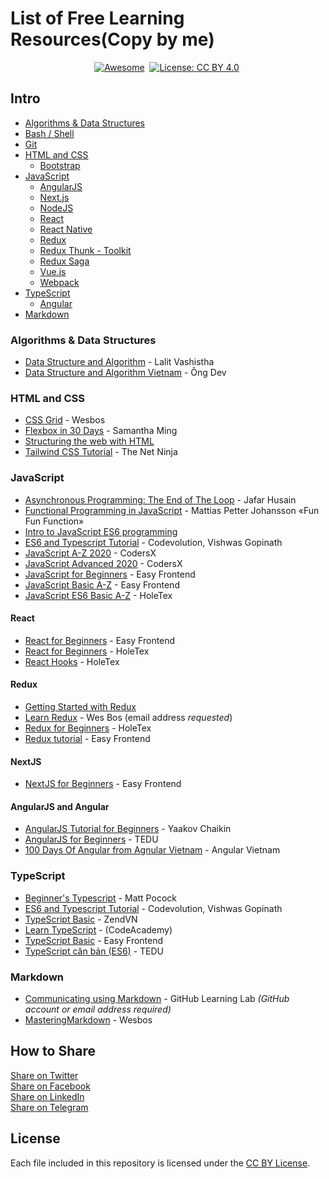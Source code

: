 # List of Free Learning Resources(Copy by me)

<div align="center" markdown="1">

[![Awesome](https://cdn.rawgit.com/sindresorhus/awesome/d7305f38d29fed78fa85652e3a63e154dd8e8829/media/badge.svg)](https://github.com/sindresorhus/awesome)&#160;
[![License: CC BY 4.0](https://img.shields.io/badge/License-CC%20BY%204.0-lightgrey.svg)](https://creativecommons.org/licenses/by/4.0/)&#160;

</div>

## Intro
* [Algorithms & Data Structures](#algorithms--data-structures)
* [Bash / Shell](#bash--shell)
* [Git](#git)
* [HTML and CSS](#html-and-css)
    * [Bootstrap](#bootstrap)
* [JavaScript](#javascript)
    * [AngularJS](#angularjs)
    * [Next.js](#nextjs)
    * [NodeJS](#nodejs)
    * [React](#react)
    * [React Native](#react-native)
    * [Redux](#redux)
    * [Redux Thunk - Toolkit](#redux-thunk)
    * [Redux Saga](#redux-saga)
    * [Vue.js](#vuejs)
    * [Webpack](#webpack)
* [TypeScript](#typeScript)
  * [Angular](#angularjs)
* [Markdown](#markdown)

### Algorithms & Data Structures
* [Data Structure and Algorithm](https://www.youtube.com/playlist?list=PLLvKknWU7N4y_eGpQdg1Y-hORO7cxtoLU) - Lalit Vashistha
* [Data Structure and Algorithm Vietnam](https://www.youtube.com/playlist?list=PLoaAbmGPgTSNMAzkKBHkh2mLuBk54II5L) - Ông Dev

### HTML and CSS
* [CSS Grid](https://cssgrid.io) - Wesbos
* [Flexbox in 30 Days](https://github.com/samanthaming/Flexbox30) - Samantha Ming
* [Structuring the web with HTML](https://developer.mozilla.org/en-US/docs/Learn/HTML)
* [Tailwind CSS Tutorial](https://youtube.com/playlist?list=PL4cUxeGkcC9gpXORlEHjc5bgnIi5HEGhw) - The Net Ninja

### JavaScript
* [Asynchronous Programming: The End of The Loop](https://egghead.io/courses/asynchronous-programming-the-end-of-the-loop) - Jafar Husain
* [Functional Programming in JavaScript](https://www.youtube.com/playlist?list=PL0zVEGEvSaeEd9hlmCXrk5yUyqUag-n84) - Mattias Petter Johansson «Fun Fun Function»
* [Intro to JavaScript ES6 programming](https://www.youtube.com/playlist?list=PL-xu4i_QDSxcoDNeh8rx5-pHCCTOg0XsI)
* [ES6 and Typescript Tutorial](https://www.youtube.com/playlist?list=PLC3y8-rFHvwhI0V5mE9Vu6Nm-nap8EcjV) - Codevolution, Vishwas Gopinath
* [JavaScript A-Z 2020](https://www.youtube.com/playlist?list=PLkY6Xj8Sg8-uPZnTdScfuH0xD-O6Kb-V-) - CodersX
* [JavaScript Advanced 2020](https://www.youtube.com/playlist?list=PLkY6Xj8Sg8-tVbSFcv-p1yOaHiG8fo0kP) - CodersX
* [JavaScript for Beginners](https://www.youtube.com/playlist?list=PLeS7aZkL6GOtpuqMKVTfS37RNTlkolLCk) - Easy Frontend
* [JavaScript Basic A-Z](https://www.youtube.com/playlist?list=PLeS7aZkL6GOvjhqUra9LAyMECnX2vnk1I) - Easy Frontend
* [JavaScript ES6 Basic A-Z](https://www.youtube.com/playlist?list=PLqQ6Lvascx2tbLuhCg3E1nC1qcHrckpue) - HoleTex

#### React
* [React for Beginners](https://www.youtube.com/playlist?list=PLeS7aZkL6GOvXE05d_sbTOEMEC_UmEGa7) - Easy Frontend
* [React for Beginners](https://www.youtube.com/playlist?list=PLqQ6Lvascx2vJsROoPFq4jfh2EvKev3Sr) - HoleTex
* [React Hooks](https://www.youtube.com/playlist?list=PLqQ6Lvascx2vr-MlKYQCIX2AnfuZ3s0mB) - HoleTex

#### Redux
* [Getting Started with Redux](https://egghead.io/courses/fundamentals-of-redux-course-from-dan-abramov-bd5cc867)
* [Learn Redux](https://learnredux.com) - Wes Bos (email address *requested*)
* [Redux for Beginners](https://www.youtube.com/playlist?list=PLqQ6Lvascx2uB20Lgds_UUYCIsTYvworN) - HoleTex
* [Redux tutorial](https://www.youtube.com/playlist?list=PLeS7aZkL6GOvCz3GiOtvtDXChJRuebb7S) - Easy Frontend

#### NextJS
* [NextJS for Beginners](https://www.youtube.com/playlist?list=PLeS7aZkL6GOuMvDYcyW9VVLCvKnNhm4It) - Easy Frontend

#### AngularJS and Angular
* [AngularJS Tutorial for Beginners](https://www.youtube.com/watch?v=9b9pLgaSQuI) - Yaakov Chaikin
* [AngularJS for Beginners](https://tedu.com.vn/khoa-hoc/angularjs-cho-nguoi-moi-bat-dau-5.html) - TEDU
* [100 Days Of Angular from Agnular Vietnam](https://www.youtube.com/playlist?list=PLMTyi4Bfd5pW73uXw-6jgRxDwdPYqwk0r) - Angular Vietnam

### TypeScript
* [Beginner's Typescript](https://www.totaltypescript.com/tutorials/beginners-typescript) - Matt Pocock
* [ES6 and Typescript Tutorial](https://www.youtube.com/playlist?list=PLC3y8-rFHvwhI0V5mE9Vu6Nm-nap8EcjV) - Codevolution, Vishwas Gopinath
* [TypeScript Basic](https://www.youtube.com/playlist?list=PLv6GftO355AsQtYp_YrsqEihOCiNlZkCb) - ZendVN
* [Learn TypeScript](https://www.codecademy.com/learn/learn-typescript) - (CodeAcademy)
* [TypeScript Basic](https://www.youtube.com/playlist?list=PLeS7aZkL6GOtUGTQ81kfm3iGlRTycKjrZ) - Easy Frontend
* [TypeScript căn bản (ES6)](https://tedu.com.vn/khoa-hoc/khoa-hoc-su-dung-typescript-can-ban-9.html) - TEDU

### Markdown

* [Communicating using Markdown](https://lab.github.com/githubtraining/communicating-using-markdown) - GitHub Learning Lab *(GitHub account or email address required)*
* [MasteringMarkdown](https://masteringmarkdown.com) - Wesbos


## How to Share

<div align="left" markdown="1">

<a href="http://twitter.com/intent/tweet?text=https://github.com/duyenlan151/my-programming-books">Share on Twitter</a><br>
<a href="https://www.facebook.com/share.php?u=https://github.com/duyenlan151/my-programming-books">Share on Facebook</a><br>
<a href="http://www.linkedin.com/shareArticle?mini=true&url=https://github.com/duyenlan151/my-programming-books">Share on LinkedIn</a><br>
<a href="https://t.me/share/url?url=https://github.com/duyenlan151/my-programming-books">Share on Telegram</a><br>


</div>

## License

Each file included in this repository is licensed under the [CC BY License](LICENSE).
